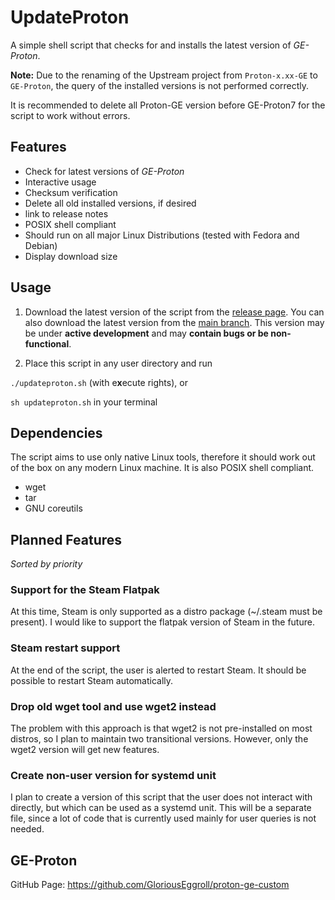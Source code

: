 # UpdateProton
A simple shell script that checks for and installs the latest version of *GE-Proton*.

**Note:**
Due to the renaming of the Upstream project from `Proton-x.xx-GE` to `GE-Proton`, 
the query of the installed versions is not performed correctly.

It is recommended to delete all Proton-GE version before GE-Proton7 for the script to work without errors.

## Features
- Check for latest versions of *GE-Proton*
- Interactive usage
- Checksum verification
- Delete all old installed versions, if desired
- link to release notes
- POSIX shell compliant
- Should run on all major Linux Distributions (tested with Fedora and Debian)
- Display download size

## Usage
1. Download the latest version of the script from the [release page](https://github.com/heuwerk/UpdateProton/releases).
You can also download the latest version from the [main branch](https://github.com/heuwerk/UpdateProton/blob/main/updateproton.sh). This version may be under **active development** and may **contain bugs or be non-functional**.

1. Place this script in any user directory and run

``./updateproton.sh`` (with e**x**ecute rights), or

``sh updateproton.sh`` in your terminal

## Dependencies
The script aims to use only native Linux tools, therefore it should work out of the box on any modern Linux machine. It is also POSIX shell compliant.
- wget
- tar
- GNU coreutils

## Planned Features
*Sorted by priority*

### Support for the Steam Flatpak
At this time, Steam is only supported as a distro package (~/.steam must be present).
I would like to support the flatpak version of Steam in the future.

### Steam restart support
At the end of the script, the user is alerted to restart Steam.
It should be possible to restart Steam automatically.

### Drop old wget tool and use wget2 instead
The problem with this approach is that wget2 is not pre-installed on most distros, so I plan to maintain
two transitional versions. However, only the wget2 version will get new features.

### Create non-user version for systemd unit
I plan to create a version of this script that the user does not interact with directly, but which can be used as a systemd unit.
This will be a separate file, since a lot of code that is currently used mainly for user queries is not needed.

## GE-Proton
GitHub Page: https://github.com/GloriousEggroll/proton-ge-custom
